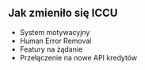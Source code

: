 ##  Jak zmieniło się ICCU

* System motywacyjny	
* Human Error Removal
* Featury na żądanie
* Przełączenie na nowe API kredytów
